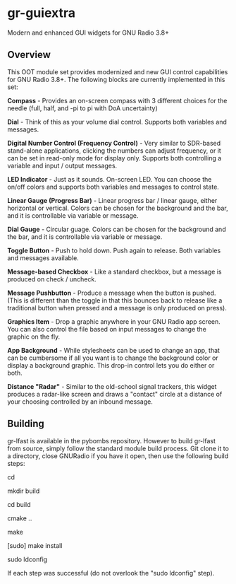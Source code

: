 # gr-guiextra
Modern and enhanced GUI widgets for GNU Radio 3.8+

## Overview

This OOT module set provides modernized and new GUI control capabilities for GNU Radio 3.8+.  The following blocks are currently implemented in this set:

**Compass** - Provides an on-screen compass with 3 different choices for the needle (full, half, and -pi to pi with DoA uncertainty)

**Dial** - Think of this as your volume dial control.  Supports both variables and messages.

**Digital Number Control (Frequency Control)** - Very similar to SDR-based stand-alone applications, clicking the numbers can adjust frequency, or it can be set in read-only mode for display only.  Supports both controlling a variable and input / output messages.

**LED Indicator** - Just as it sounds.  On-screen LED.  You can choose the on/off colors and supports both variables and messages to control state.

**Linear Gauge (Progress Bar)** - Linear progress bar / linear gauge, either horizontal or vertical.  Colors can be chosen for the background and the bar, and it is controllable via variable or message.

**Dial Gauge** - Circular guage.  Colors can be chosen for the background and the bar, and it is controllable via variable or message.

**Toggle Button** - Push to hold down.  Push again to release.  Both variables and messages available.

**Message-based Checkbox** - Like a standard checkbox, but a message is produced on check / uncheck.

**Message Pushbutton** - Produce a message when the button is pushed.  (This is different than the toggle in that this bounces back to release like a traditional button when pressed and a message is only produced on press).

**Graphics Item** - Drop a graphic anywhere in your GNU Radio app screen.  You can also control the file based on input messages to change the graphic on the fly.

**App Background** - While stylesheets can be used to change an app, that can be cumbersome if all you want is to change the background color or display a background graphic.  This drop-in control lets you do either or both.

**Distance "Radar"** - Similar to the old-school signal trackers, this widget produces a radar-like screen and draws a "contact" circle at a distance of your choosing controlled by an inbound message.

## Building
gr-lfast is available in the pybombs repository.  However to build gr-lfast from source, simply follow the standard module build process.  Git clone it to a directory, close GNURadio if you have it open, then use the following build steps:

cd <clone directory>

mkdir build

cd build

cmake ..

make

[sudo] make install

sudo ldconfig

If each step was successful (do not overlook the "sudo ldconfig" step).






